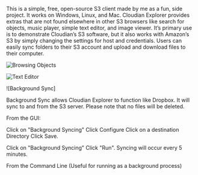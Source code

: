 This is a simple, free, open-source S3 client made by me as a fun, side project.  It works on Windows, Linux, and Mac.  Cloudian Explorer provides extras that are not found elsewhere in other S3 browsers like search for objects, music player, simple text editor, and image viewer.  It’s primary use is to demonstrate Cloudian’s S3 software, but it also works with Amazon’s S3 by simply changing the settings for host and credentials.  Users can easily sync folders to their S3 account and upload and download files to their computer.

![Browsing Objects](http://www.linux-toys.com/wp-content/uploads/2013/11/objects.png)

![Text Editor](http://www.linux-toys.com/wp-content/uploads/2013/11/editor.png)

![Background Sync]

Background Sync allows Cloudian Explorer to function like Dropbox. It will sync to and from the S3 server. Please note that no files will be deleted. 

From the GUI: 

Click on "Background Syncing"
Click Configure
Click on a destination Directory
Click Save.

Click on "Background Syncing"
Click "Run".
Syncing will occur every 5 minutes.

From the Command Line (Useful for running as a background process)
